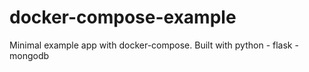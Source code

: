 # docker-compose-example
Minimal example app with docker-compose. Built with python - flask - mongodb
